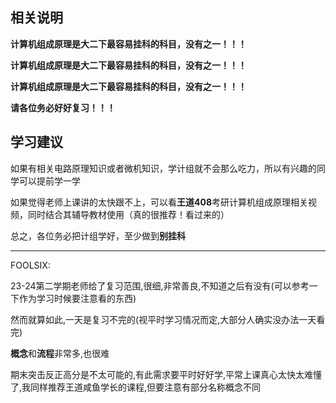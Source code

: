 ## 相关说明

**计算机组成原理是大二下最容易挂科的科目，没有之一！！！**

**计算机组成原理是大二下最容易挂科的科目，没有之一！！！**

**计算机组成原理是大二下最容易挂科的科目，没有之一！！！**

**请各位务必好好复习！！！**

## 学习建议

如果有相关电路原理知识或者微机知识，学计组就不会那么吃力，所以有兴趣的同学可以提前学一学

如果觉得老师上课讲的太快跟不上，可以看**王道408**考研计算机组成原理相关视频，同时结合其辅导教材使用（真的很推荐！看过来的）

总之，各位务必把计组学好，至少做到**别挂科**

---

FOOLSIX:

23-24第二学期老师给了复习范围,很细,非常善良,不知道之后有没有(可以参考一下作为学习时候要注意看的东西)

然而就算如此,一天是复习不完的(视平时学习情况而定,大部分人确实没办法一天看完)

**概念**和**流程**非常多,也很难

期末突击反正高分是不太可能的,有此需求要平时好好学,平常上课真心太快太难懂了,我同样推荐王道咸鱼学长的课程,但要注意有部分名称概念不同
